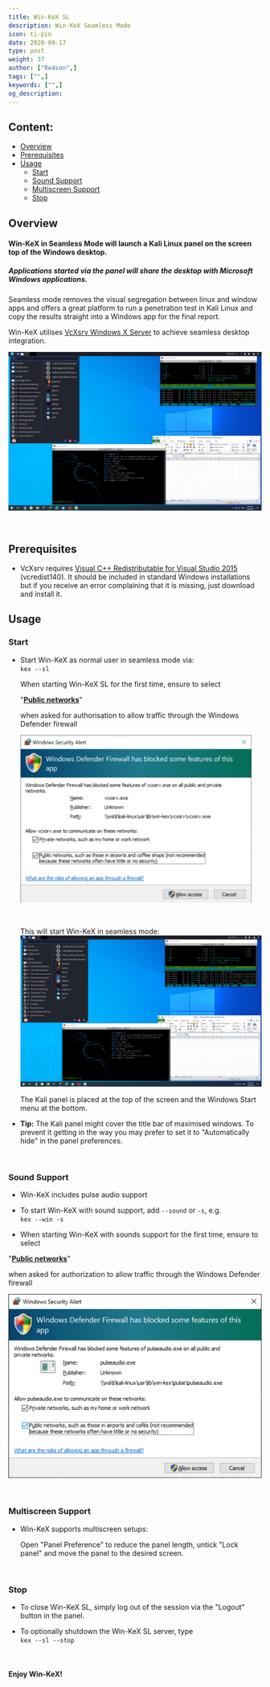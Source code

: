 ```yaml
---
title: Win-KeX SL
description: Win-KeX Seamless Mode
icon: ti-pin
date: 2020-09-17
type: post
weight: 37
author: ["Re4son",]
tags: ["",]
keywords: ["",]
og_description:
---
```


## Content:

- [Overview](#overview)
- [Prerequisites](#Prerequisites)
- [Usage](#Usage)
  - [Start](#start)
  - [Sound Support](#sound-support)
  - [Multiscreen Support](#multiscreen-support)
  - [Stop](#stop)



## Overview

#### Win-KeX in Seamless Mode will launch a Kali Linux panel on the screen top of the Windows desktop.

##### Applications started via the panel will share the desktop with Microsoft Windows applications.

Seamless mode removes the visual segregation between linux and window apps and offers a great platform to run a penetration test in Kali Linux and copy the results straight into a Windows app for the final report.

Win-KeX utilises [VcXsrv Windows X Server](https://sourceforge.net/projects/vcxsrv/) to achieve seamless desktop integration.

![win-kex-sl](win-kex-sl.png)  

&nbsp;

## Prerequisites

- VcXsrv requires [Visual C++ Redistributable for Visual Studio 2015](https://www.microsoft.com/en-US/download/details.aspx?id=48145) (vcredist140). It should be included in standard Windows installations but if you receive an error complaining that it is missing, just download and install it.

## Usage  

### Start  

- Start Win-KeX as normal user in seamless mode via:  
`kex --sl`  

  When starting Win-KeX SL for the first time, ensure to select  
  
  "**<u>Public networks</u>**"  
  
  when asked for authorisation to allow traffic through the Windows Defender firewall  
  
  <img src="firewall.png" alt="Firewall" style="zoom: 50%;" />  
  
  &nbsp;  &nbsp;
  
  This will start Win-KeX in seamless mode:   
  ![Win-Kex SL](win-kex-sl.png)  
  
  The Kali panel is placed at the top of the screen and the Windows Start menu at the bottom.  
  
    
  
- **Tip:** The Kali panel might cover the title bar of maximised windows. To prevent it getting in the way you may prefer to set it to "Automatically hide" in the panel preferences.  

  &nbsp;  &nbsp;

### Sound Support  

- Win-KeX includes pulse audio support  

- To start Win-KeX with sound support, add `--sound` or `-s`, e.g.  
  `kex --win -s`  

- When starting Win-KeX with sounds support for the first time, ensure to select  
  

"**<u>Public networks</u>**"  

  when asked for authorization to allow traffic through the Windows Defender firewall  

  ![PulseAudit-Firewall](win-kex-pulseaudio_firewall.png)    

  &nbsp;  &nbsp;

### Multiscreen Support

- Win-KeX supports multiscreen setups: 

  Open "Panel Preference" to reduce the panel length, untick "Lock panel" and move the panel to the desired screen.  

  &nbsp;

### Stop  

- To close Win-KeX SL, simply log out of the session via the "Logout" button in the panel.  
  
- To optionally shutdown the Win-KeX SL server, type  
  `kex --sl --stop`   

    &nbsp;

#### Enjoy Win-KeX!  
